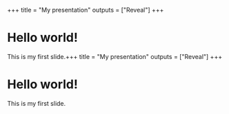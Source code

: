 +++
title = "My presentation"
outputs = ["Reveal"]
+++

# Hello world!

This is my first slide.+++
title = "My presentation"
outputs = ["Reveal"]
+++

# Hello world!

This is my first slide.
